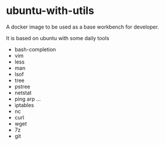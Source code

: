 # ubuntu-with-utils

A docker image to be used as a base workbench for developer.

It is based on ubuntu with some daily tools

- bash-completion
- vim
- less
- man
- lsof
- tree
- pstree
- netstat
- ping arp ...
- iptables
- nc
- curl
- wget
- 7z
- git
